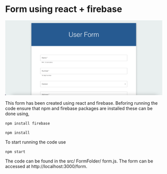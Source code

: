 # Form using react + firebase

![alt text](./UIImage.png)

This form has been created using react and firebase. Beforing running the code ensure that npm and firebase packages are installed these can be done using,

 
```
npm install firebase
```

```
npm install
```

To start running the code use 

```
npm start
```

The code can be found in the src/ FormFolder/ form.js. The form can be accessed at http://localhost:3000/form.


